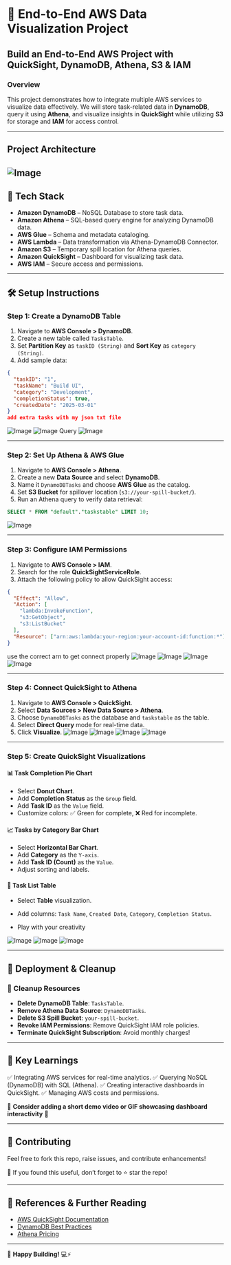 # 🚀 **End-to-End AWS Data Visualization Project**

## **Build an End-to-End AWS Project with QuickSight, DynamoDB, Athena, S3 & IAM**

### **Overview**
This project demonstrates how to integrate multiple AWS services to visualize data effectively. We will store task-related data in **DynamoDB**, query it using **Athena**, and visualize insights in **QuickSight** while utilizing **S3** for storage and **IAM** for access control.

---

## **Project Architecture**
![Image](https://github.com/user-attachments/assets/8e484544-c770-4fc6-bf8d-26b32c84030d)
---

## **🔧 Tech Stack**
- **Amazon DynamoDB** – NoSQL Database to store task data.
- **Amazon Athena** – SQL-based query engine for analyzing DynamoDB data.
- **AWS Glue** – Schema and metadata cataloging.
- **AWS Lambda** – Data transformation via Athena-DynamoDB Connector.
- **Amazon S3** – Temporary spill location for Athena queries.
- **Amazon QuickSight** – Dashboard for visualizing task data.
- **AWS IAM** – Secure access and permissions.

---

## **🛠️ Setup Instructions**

### **Step 1: Create a DynamoDB Table**
1. Navigate to **AWS Console > DynamoDB**.
2. Create a new table called `TasksTable`.
3. Set **Partition Key** as `taskID (String)` and **Sort Key** as `category (String)`.
4. Add sample data:
```json
{
  "taskID": "1",
  "taskName": "Build UI",
  "category": "Development",
  "completionStatus": true,
  "createdDate": "2025-03-01"
}
add extra tasks with my json txt file
```
![Image](https://github.com/user-attachments/assets/97fb0397-b0e7-40ce-a9fa-2c513f28e972)
![Image](https://github.com/user-attachments/assets/173712e6-ef67-44af-9ddf-edb9e4eea52b)
Query
![Image](https://github.com/user-attachments/assets/3e08b364-9564-4015-8d39-544ea8433cf7)

---

### **Step 2: Set Up Athena & AWS Glue**
1. Navigate to **AWS Console > Athena**.
2. Create a new **Data Source** and select **DynamoDB**.
3. Name it `DynamoDBTasks` and choose **AWS Glue** as the catalog.
4. Set **S3 Bucket** for spillover location (`s3://your-spill-bucket/`).
5. Run an Athena query to verify data retrieval:
```sql
SELECT * FROM "default"."taskstable" LIMIT 10;
```
![Image](https://github.com/user-attachments/assets/d5105f0f-7a81-490f-b58d-a55ffb08f3d2)

---

### **Step 3: Configure IAM Permissions**
1. Navigate to **AWS Console > IAM**.
2. Search for the role **QuickSightServiceRole**.
3. Attach the following policy to allow QuickSight access:
```json
{
  "Effect": "Allow",
  "Action": [
    "lambda:InvokeFunction",
    "s3:GetObject",
    "s3:ListBucket"
  ],
  "Resource": ["arn:aws:lambda:your-region:your-account-id:function:*"]
}
```
use the correct arn to get connect properly
![Image](https://github.com/user-attachments/assets/f0cd3d87-b309-46f1-8cef-078b022a9a41)
![Image](https://github.com/user-attachments/assets/47e1a760-2467-484e-ac88-7baf7918aae6)
![Image](https://github.com/user-attachments/assets/78b8eec0-8801-4dd4-adb8-023384903991)
![Image](https://github.com/user-attachments/assets/b0924bd8-0a1d-46d8-9da4-5ecfee1fa303)

---

### **Step 4: Connect QuickSight to Athena**
1. Navigate to **AWS Console > QuickSight**.
2. Select **Data Sources > New Data Source > Athena**.
3. Choose `DynamoDBTasks` as the database and `taskstable` as the table.
4. Select **Direct Query** mode for real-time data.
5. Click **Visualize**.
![Image](https://github.com/user-attachments/assets/92d7491b-9af2-4f97-bfbf-2032fb338075)
![Image](https://github.com/user-attachments/assets/44afdcae-c29f-4093-a04f-f8b25e28d817)
![Image](https://github.com/user-attachments/assets/e1052208-189e-4498-8f56-dccf820258d0)
![Image](https://github.com/user-attachments/assets/6e5bb2cf-aca1-4cbe-9ca6-b4aff76119db)


---

### **Step 5: Create QuickSight Visualizations**
#### **📊 Task Completion Pie Chart**
- Select **Donut Chart**.
- Add **Completion Status** as the `Group` field.
- Add **Task ID** as the `Value` field.
- Customize colors: ✅ Green for complete, ❌ Red for incomplete.

#### **📈 Tasks by Category Bar Chart**
- Select **Horizontal Bar Chart**.
- Add **Category** as the `Y-axis`.
- Add **Task ID (Count)** as the `Value`.
- Adjust sorting and labels.

#### **📃 Task List Table**
- Select **Table** visualization.
- Add columns: `Task Name`, `Created Date`, `Category`, `Completion Status`.

- Play with your creativity

![Image](https://github.com/user-attachments/assets/32e2354b-0a97-4045-802e-6a5af857b53a)
![Image](https://github.com/user-attachments/assets/2a43e76d-445b-4e04-ad1e-0352fcaffd36)
![Image](https://github.com/user-attachments/assets/8b4b62b9-660e-44cb-9368-6a20460574ed)

---

## **🚀 Deployment & Cleanup**

### **🚨 Cleanup Resources**
- **Delete DynamoDB Table**: `TasksTable`.
- **Remove Athena Data Source**: `DynamoDBTasks`.
- **Delete S3 Spill Bucket**: `your-spill-bucket`.
- **Revoke IAM Permissions**: Remove QuickSight IAM role policies.
- **Terminate QuickSight Subscription**: Avoid monthly charges!

---

## **🎯 Key Learnings**
✅ Integrating AWS services for real-time analytics.
✅ Querying NoSQL (DynamoDB) with SQL (Athena).
✅ Creating interactive dashboards in QuickSight.
✅ Managing AWS costs and permissions.

📌 **Consider adding a short demo video or GIF showcasing dashboard interactivity** 📌

---

## **📢 Contributing**
Feel free to fork this repo, raise issues, and contribute enhancements!

🌟 If you found this useful, don’t forget to ⭐ star the repo!

---

## **🔗 References & Further Reading**
- [AWS QuickSight Documentation](https://docs.aws.amazon.com/quicksight/latest/user/welcome.html)
- [DynamoDB Best Practices](https://docs.aws.amazon.com/amazondynamodb/latest/developerguide/best-practices.html)
- [Athena Pricing](https://aws.amazon.com/athena/pricing/)

---

🚀 **Happy Building!** 💻⚡
